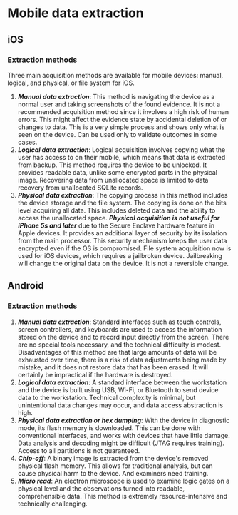 # Mobile data extraction

## iOS

### Extraction methods 

Three main acquisition methods are available for mobile devices: manual, logical, and physical, or file system for iOS. 

1. ***Manual data extraction***: This method is navigating the device as a normal user and taking screenshots of the found evidence. It is not a recommended acquisition method since it involves a high risk of human errors. This might affect the evidence state by accidental deletion of or changes to data. This is a very simple process and shows only what is seen on the device. Can be used only to validate outcomes in some cases. 
2. ***Logical data extraction***: Logical acquisition involves copying what the user has access to on their mobile, which means that data is extracted from backup. This method requires the device to be unlocked. It provides readable data, unlike some encrypted parts in the physical image. Recovering data from unallocated space is limited to data recovery from unallocated SQLite records. 
3. ***Physical data extraction***: The copying process in this method includes the device storage and the file system. The copying is done on the bits level acquiring all data. This includes deleted data and the ability to access the unallocated space. ***Physical acquisition is not useful for iPhone 5s and later*** due to the Secure Enclave hardware feature in Apple devices. It provides an additional layer of security by its isolation from the main processor. This security mechanism keeps the user data encrypted even if the OS is compromised. File system acquisition now is used for iOS devices, which requires a jailbroken device. Jailbreaking will change the original data on the device. It is not a reversible change.

## Android

### Extraction methods

1. ***Manual data extraction***: Standard interfaces such as touch controls, screen controllers, and keyboards are used to access the information stored on the device and to record input directly from the screen. There are no special tools necessary, and the technical difficulty is modest. Disadvantages of this method are that large amounts of data will be exhausted over time, there is a risk of data adjustments being made by mistake, and it does not restore data that has been erased. It will certainly be impractical if the hardware is destroyed.
2. ***Logical data extraction***: A standard interface between the workstation and the device is built using USB, Wi-Fi, or Bluetooth to send device data to the workstation. Technical complexity is minimal, but unintentional data changes may occur, and data access abstraction is high.
3. ***Physical data extraction or hex dumping***: With the device in diagnostic mode, its flash memory is downloaded. This can be done with conventional interfaces, and works with devices that have little damage. Data analysis and decoding might be difficult (JTAG requires training). Access to all partitions is not guaranteed.
4. ***Chip-off***: A binary image is extracted from the device's removed physical flash memory. This allows for traditional analysis, but can cause physical harm to the device. And examiners need training.
5. ***Micro read***: An electron microscope is used to examine logic gates on a physical level and the observations turned into readable, comprehensible data. This method is extremely resource-intensive and technically challenging.





